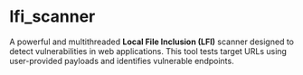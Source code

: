 # lfi_scanner
A powerful and multithreaded **Local File Inclusion (LFI)** scanner designed to detect vulnerabilities in web applications. This tool tests target URLs using user-provided payloads and identifies vulnerable endpoints.
